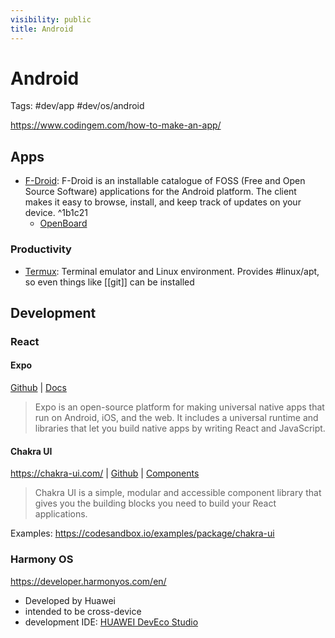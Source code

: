 ```yaml
---
visibility: public
title: Android
---
```

# Android

Tags: #dev/app #dev/os/android

<https://www.codingem.com/how-to-make-an-app/>

## Apps

- [F-Droid](https://f-droid.org/en/): F-Droid is an installable catalogue of FOSS (Free and Open Source Software) applications for the Android platform. The client makes it easy to browse, install, and keep track of updates on your device. ^1b1c21
    - [OpenBoard](https://f-droid.org/packages/org.dslul.openboard.inputmethod.latin/)

### Productivity

- [Termux](https://github.com/termux/termux-app): Terminal emulator and Linux environment. Provides #linux/apt, so even things like [[git]] can be installed


## Development

### React

#### Expo

[Github](https://github.com/expo/expo) | [Docs](https://docs.expo.dev/)
> Expo is an open-source platform for making universal native apps that run on Android, iOS, and the web. It includes a universal runtime and libraries that let you build native apps by writing React and JavaScript.

#### Chakra UI

<https://chakra-ui.com/> | [Github](https://github.com/chakra-ui/chakra-ui) | [Components](https://chakra-ui.com/docs/components)
> Chakra UI is a simple, modular and accessible component library that gives you the building blocks you need to build your React applications.

Examples:
<https://codesandbox.io/examples/package/chakra-ui>

### Harmony OS

<https://developer.harmonyos.com/en/>

- Developed by Huawei
- intended to be cross-device
- development IDE: [HUAWEI DevEco Studio](https://developer.harmonyos.com/en/develop/deveco-studio/)

